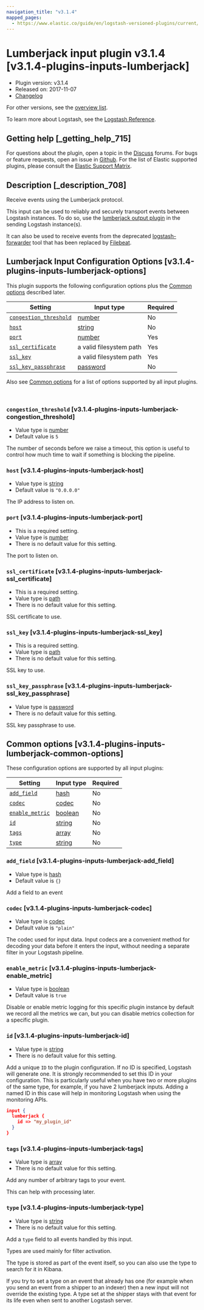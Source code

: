```yaml
---
navigation_title: "v3.1.4"
mapped_pages:
  - https://www.elastic.co/guide/en/logstash-versioned-plugins/current/v3.1.4-plugins-inputs-lumberjack.html
---
```


# Lumberjack input plugin v3.1.4 [v3.1.4-plugins-inputs-lumberjack]


* Plugin version: v3.1.4
* Released on: 2017-11-07
* [Changelog](https://github.com/logstash-plugins/logstash-input-lumberjack/blob/v3.1.4/CHANGELOG.md)

For other versions, see the [overview list](input-lumberjack-index.md).

To learn more about Logstash, see the [Logstash Reference](logstash://reference/index.md).

## Getting help [_getting_help_715]

For questions about the plugin, open a topic in the [Discuss](http://discuss.elastic.co) forums. For bugs or feature requests, open an issue in [Github](https://github.com/logstash-plugins/logstash-input-lumberjack). For the list of Elastic supported plugins, please consult the [Elastic Support Matrix](https://www.elastic.co/support/matrix#matrix_logstash_plugins).


## Description [_description_708]

Receive events using the Lumberjack protocol.

This input can be used to reliably and securely transport events between Logstash instances. To do so, use the [lumberjack output plugin](/lsr/plugins-outputs-lumberjack.md) in the sending Logstash instance(s).

It can also be used to receive events from the deprecated [logstash-forwarder](https://github.com/elastic/logstash-forwarder) tool that has been replaced by [Filebeat](https://github.com/elastic/beats/tree/master/filebeat).


## Lumberjack Input Configuration Options [v3.1.4-plugins-inputs-lumberjack-options]

This plugin supports the following configuration options plus the [Common options](v3-1-4-plugins-inputs-lumberjack.md#v3.1.4-plugins-inputs-lumberjack-common-options) described later.

| Setting | Input type | Required |
| --- | --- | --- |
| [`congestion_threshold`](v3-1-4-plugins-inputs-lumberjack.md#v3.1.4-plugins-inputs-lumberjack-congestion_threshold) | [number](logstash://reference/configuration-file-structure.md#number) | No |
| [`host`](v3-1-4-plugins-inputs-lumberjack.md#v3.1.4-plugins-inputs-lumberjack-host) | [string](logstash://reference/configuration-file-structure.md#string) | No |
| [`port`](v3-1-4-plugins-inputs-lumberjack.md#v3.1.4-plugins-inputs-lumberjack-port) | [number](logstash://reference/configuration-file-structure.md#number) | Yes |
| [`ssl_certificate`](v3-1-4-plugins-inputs-lumberjack.md#v3.1.4-plugins-inputs-lumberjack-ssl_certificate) | a valid filesystem path | Yes |
| [`ssl_key`](v3-1-4-plugins-inputs-lumberjack.md#v3.1.4-plugins-inputs-lumberjack-ssl_key) | a valid filesystem path | Yes |
| [`ssl_key_passphrase`](v3-1-4-plugins-inputs-lumberjack.md#v3.1.4-plugins-inputs-lumberjack-ssl_key_passphrase) | [password](logstash://reference/configuration-file-structure.md#password) | No |

Also see [Common options](v3-1-4-plugins-inputs-lumberjack.md#v3.1.4-plugins-inputs-lumberjack-common-options) for a list of options supported by all input plugins.

 

### `congestion_threshold` [v3.1.4-plugins-inputs-lumberjack-congestion_threshold]

* Value type is [number](logstash://reference/configuration-file-structure.md#number)
* Default value is `5`

The number of seconds before we raise a timeout, this option is useful to control how much time to wait if something is blocking the pipeline.


### `host` [v3.1.4-plugins-inputs-lumberjack-host]

* Value type is [string](logstash://reference/configuration-file-structure.md#string)
* Default value is `"0.0.0.0"`

The IP address to listen on.


### `port` [v3.1.4-plugins-inputs-lumberjack-port]

* This is a required setting.
* Value type is [number](logstash://reference/configuration-file-structure.md#number)
* There is no default value for this setting.

The port to listen on.


### `ssl_certificate` [v3.1.4-plugins-inputs-lumberjack-ssl_certificate]

* This is a required setting.
* Value type is [path](logstash://reference/configuration-file-structure.md#path)
* There is no default value for this setting.

SSL certificate to use.


### `ssl_key` [v3.1.4-plugins-inputs-lumberjack-ssl_key]

* This is a required setting.
* Value type is [path](logstash://reference/configuration-file-structure.md#path)
* There is no default value for this setting.

SSL key to use.


### `ssl_key_passphrase` [v3.1.4-plugins-inputs-lumberjack-ssl_key_passphrase]

* Value type is [password](logstash://reference/configuration-file-structure.md#password)
* There is no default value for this setting.

SSL key passphrase to use.



## Common options [v3.1.4-plugins-inputs-lumberjack-common-options]

These configuration options are supported by all input plugins:

| Setting | Input type | Required |
| --- | --- | --- |
| [`add_field`](v3-1-4-plugins-inputs-lumberjack.md#v3.1.4-plugins-inputs-lumberjack-add_field) | [hash](logstash://reference/configuration-file-structure.md#hash) | No |
| [`codec`](v3-1-4-plugins-inputs-lumberjack.md#v3.1.4-plugins-inputs-lumberjack-codec) | [codec](logstash://reference/configuration-file-structure.md#codec) | No |
| [`enable_metric`](v3-1-4-plugins-inputs-lumberjack.md#v3.1.4-plugins-inputs-lumberjack-enable_metric) | [boolean](logstash://reference/configuration-file-structure.md#boolean) | No |
| [`id`](v3-1-4-plugins-inputs-lumberjack.md#v3.1.4-plugins-inputs-lumberjack-id) | [string](logstash://reference/configuration-file-structure.md#string) | No |
| [`tags`](v3-1-4-plugins-inputs-lumberjack.md#v3.1.4-plugins-inputs-lumberjack-tags) | [array](logstash://reference/configuration-file-structure.md#array) | No |
| [`type`](v3-1-4-plugins-inputs-lumberjack.md#v3.1.4-plugins-inputs-lumberjack-type) | [string](logstash://reference/configuration-file-structure.md#string) | No |

### `add_field` [v3.1.4-plugins-inputs-lumberjack-add_field]

* Value type is [hash](logstash://reference/configuration-file-structure.md#hash)
* Default value is `{}`

Add a field to an event


### `codec` [v3.1.4-plugins-inputs-lumberjack-codec]

* Value type is [codec](logstash://reference/configuration-file-structure.md#codec)
* Default value is `"plain"`

The codec used for input data. Input codecs are a convenient method for decoding your data before it enters the input, without needing a separate filter in your Logstash pipeline.


### `enable_metric` [v3.1.4-plugins-inputs-lumberjack-enable_metric]

* Value type is [boolean](logstash://reference/configuration-file-structure.md#boolean)
* Default value is `true`

Disable or enable metric logging for this specific plugin instance by default we record all the metrics we can, but you can disable metrics collection for a specific plugin.


### `id` [v3.1.4-plugins-inputs-lumberjack-id]

* Value type is [string](logstash://reference/configuration-file-structure.md#string)
* There is no default value for this setting.

Add a unique `ID` to the plugin configuration. If no ID is specified, Logstash will generate one. It is strongly recommended to set this ID in your configuration. This is particularly useful when you have two or more plugins of the same type, for example, if you have 2 lumberjack inputs. Adding a named ID in this case will help in monitoring Logstash when using the monitoring APIs.

```json
input {
  lumberjack {
    id => "my_plugin_id"
  }
}
```


### `tags` [v3.1.4-plugins-inputs-lumberjack-tags]

* Value type is [array](logstash://reference/configuration-file-structure.md#array)
* There is no default value for this setting.

Add any number of arbitrary tags to your event.

This can help with processing later.


### `type` [v3.1.4-plugins-inputs-lumberjack-type]

* Value type is [string](logstash://reference/configuration-file-structure.md#string)
* There is no default value for this setting.

Add a `type` field to all events handled by this input.

Types are used mainly for filter activation.

The type is stored as part of the event itself, so you can also use the type to search for it in Kibana.

If you try to set a type on an event that already has one (for example when you send an event from a shipper to an indexer) then a new input will not override the existing type. A type set at the shipper stays with that event for its life even when sent to another Logstash server.




